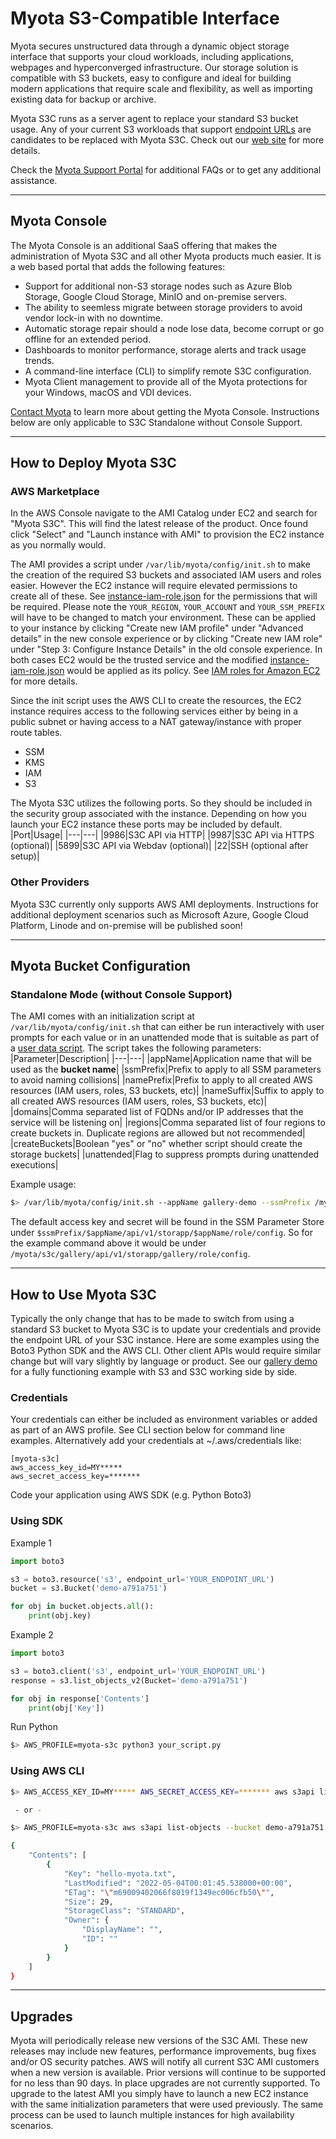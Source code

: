 # Myota S3-Compatible Interface
Myota secures unstructured data through a dynamic object storage interface that supports your cloud workloads, including applications, webpages and hyperconverged infrastructure. Our storage solution is compatible with S3 buckets, easy to configure and ideal for building modern applications that require scale and flexibility, as well as importing existing data for backup or archive.

Myota S3C runs as a server agent to replace your standard S3 bucket usage. Any of your current S3 workloads that support [endpoint URLs](https://awscli.amazonaws.com/v2/documentation/api/latest/reference/index.html) are candidates to be replaced with Myota S3C. Check out our [web site](https://www.myota.io/myota-methodology/secure-data-storage-s3-buckets) for more details.

Check the [Myota Support Portal](https://myota.io/support) for additional FAQs or to get any additional assistance.

---

## Myota Console
The Myota Console is an additional SaaS offering that makes the administration of Myota S3C and all other Myota products much easier. It is a web based portal that adds the following features:
* Support for additional non-S3 storage nodes such as Azure Blob Storage, Google Cloud Storage, MinIO and on-premise servers.
* The ability to seemless migrate between storage providers to avoid vendor lock-in with no downtime.
* Automatic storage repair should a node lose data, become corrupt or go offline for an extended period.
* Dashboards to monitor performance, storage alerts and track usage trends.
* A command-line interface (CLI) to simplify remote S3C configuration.
* Myota Client management to provide all of the Myota protections for your Windows, macOS and VDI devices.

[Contact Myota](https://www.myota.io/contact) to learn more about getting the Myota Console. Instructions below are only applicable to S3C Standalone without Console Support.

---

## How to Deploy Myota S3C

### AWS Marketplace
In the AWS Console navigate to the AMI Catalog under EC2 and search for "Myota S3C". This will find the latest release of the product. Once found click "Select" and "Launch instance with AMI" to provision the EC2 instance as you normally would.

The AMI provides a script under `/var/lib/myota/config/init.sh` to make the creation of the required S3 buckets and associated IAM users and roles easier. However the EC2 instance will require elevated permissions to create all of these. See [instance-iam-role.json](./aws-ami-config/instance-iam-role.json) for the permissions that will be required. Please note the `YOUR_REGION`, `YOUR_ACCOUNT` and `YOUR_SSM_PREFIX` will have to be changed to match your environment. These can be applied to your instance by clicking "Create new IAM profile" under "Advanced details" in the new console experience or by clicking "Create new IAM role" under "Step 3: Configure Instance Details" in the old console experience. In both cases EC2 would be the trusted service and the modified [instance-iam-role.json](./aws-ami-config/instance-iam-role.json) would be applied as its policy. See [IAM roles for Amazon EC2
](https://docs.aws.amazon.com/AWSEC2/latest/UserGuide/iam-roles-for-amazon-ec2.html) for more details.

Since the init script uses the AWS CLI to create the resources, the EC2 instance requires access to the following services either by being in a public subnet or having access to a NAT gateway/instance with proper route tables.
* SSM
* KMS
* IAM
* S3

The Myota S3C utilizes the following ports. So they should be included in the security group associated with the instance. Depending on how you launch your EC2 instance these ports may be included by default.
|Port|Usage|
|---|---|
|9986|S3C API via HTTP|
|9987|S3C API via HTTPS (optional)|
|5899|S3C API via Webdav (optional)|
|22|SSH (optional after setup)|

### Other Providers
Myota S3C currently only supports AWS AMI deployments. Instructions for additional deployment scenarios such as Microsoft Azure, Google Cloud Platform, Linode and on-premise will be published soon!

---

## Myota Bucket Configuration

### Standalone Mode (without Console Support)
The AMI comes with an initialization script at `/var/lib/myota/config/init.sh` that can either be run interactively with user prompts for each value or in an unattended mode that is suitable as part of a [user data script](https://docs.aws.amazon.com/AWSEC2/latest/UserGuide/user-data.html). The script takes the following parameters:
|Parameter|Description|
|---|---|
|appName|Application name that will be used as the **bucket name**|
|ssmPrefix|Prefix to apply to all SSM parameters to avoid naming collisions|
|namePrefix|Prefix to apply to all created AWS resources (IAM users, roles, S3 buckets, etc)|
|nameSuffix|Suffix to apply to all created AWS resources (IAM users, roles, S3 buckets, etc)|
|domains|Comma separated list of FQDNs and/or IP addresses that the service will be listening on|
|regions|Comma separated list of four regions to create buckets in. Duplicate regions are allowed but not recommended|
|createBuckets|Boolean "yes" or "no" whether script should create the storage buckets|
|unattended|Flag to suppress prompts during unattended executions|

Example usage:
```Bash
$> /var/lib/myota/config/init.sh --appName gallery-demo --ssmPrefix /myota/s3c --namePrefix myota-s3c --nameSuffix gallery --domains mys3c.myota.cloud,127.0.0.1 --regions us-east-1,us-east-2,us-west-1,us-west-2 --createBuckets yes --unattended
```

The default access key and secret will be found in the SSM Parameter Store under `$ssmPrefix/$appName/api/v1/storapp/$appName/role/config`. So for the example command above it would be under `/myota/s3c/gallery/api/v1/storapp/gallery/role/config`.

---

## How to Use Myota S3C
Typically the only change that has to be made to switch from using a standard S3 bucket to Myota S3C is to update your credentials and provide the endpoint URL of your S3C instance. Here are some examples using the Boto3 Python SDK and the AWS CLI. Other client APIs would require similar change but will vary slightly by language or product. See our [gallery demo](./samples/gallery-demo/) for a fully functioning example with S3 and S3C working side by side.

### Credentials

Your credentials can either be included as environment variables or added as part of an AWS profile. See CLI section below for command line examples. Alternatively add your credentials at ~/.aws/credentials like:

```AWS
[myota-s3c]
aws_access_key_id=MY*****
aws_secret_access_key=*******
```
Code your application using AWS SDK (e.g. Python Boto3)

### Using SDK

Example 1

```Python
import boto3

s3 = boto3.resource('s3', endpoint_url='YOUR_ENDPOINT_URL')
bucket = s3.Bucket('demo-a791a751')

for obj in bucket.objects.all():
    print(obj.key)
```

Example 2

```Python
import boto3

s3 = boto3.client('s3', endpoint_url='YOUR_ENDPOINT_URL')
response = s3.list_objects_v2(Bucket='demo-a791a751')

for obj in response['Contents']
    print(obj['Key'])
```

Run Python

```Bash
$> AWS_PROFILE=myota-s3c python3 your_script.py
```

### Using AWS CLI

```Bash
$> AWS_ACCESS_KEY_ID=MY***** AWS_SECRET_ACCESS_KEY=******* aws s3api list-objects --bucket demo-a791a751 --endpoint-url YOUR_ENDPOINT_URL

 - or -

$> AWS_PROFILE=myota-s3c aws s3api list-objects --bucket demo-a791a751 --endpoint-url YOUR_ENDPOINT_URL

{
    "Contents": [
        {
            "Key": "hello-myota.txt",
            "LastModified": "2022-05-04T00:01:45.538000+00:00",
            "ETag": "\"m69009402066f8019f1349ec006cfb50\"",
            "Size": 29,
            "StorageClass": "STANDARD",
            "Owner": {
                "DisplayName": "",
                "ID": ""
            }
        }
    ]
}
```

---

## Upgrades
Myota will periodically release new versions of the S3C AMI. These new releases may include new features, performance improvements, bug fixes and/or OS security patches. AWS will notify all current S3C AMI customers when a new version is available. Prior versions will continue to be supported for no less than 90 days. In place upgrades are not currently supported. To upgrade to the latest AMI you simply have to launch a new EC2 instance with the same initialization parameters that were used previously. The same process can be used to launch multiple instances for high availability scenarios.
